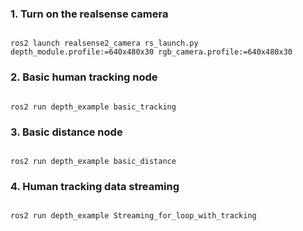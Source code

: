 ### 1. Turn on the realsense camera
<pre><code>
ros2 launch realsense2_camera rs_launch.py depth_module.profile:=640x480x30 rgb_camera.profile:=640x480x30
</code></pre>

### 2. Basic human tracking node
<pre><code>
ros2 run depth_example basic_tracking
</code></pre>

### 3. Basic distance node
<pre><code>
ros2 run depth_example basic_distance
</code></pre>

### 4. Human tracking data streaming
<pre><code>
ros2 run depth_example Streaming_for_loop_with_tracking
</code></pre>

